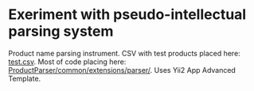 Exeriment with pseudo-intellectual parsing system
===============================
Product name parsing instrument.
CSV with test products placed here: [test.csv](https://github.com/Lodin/ProductParser/blob/master/test.csv).
Most of code placing here: [ProductParser/common/extensions/parser/](https://github.com/Lodin/ProductParser/tree/master/common/extensions/parser).
Uses Yii2 App Advanced Template.
